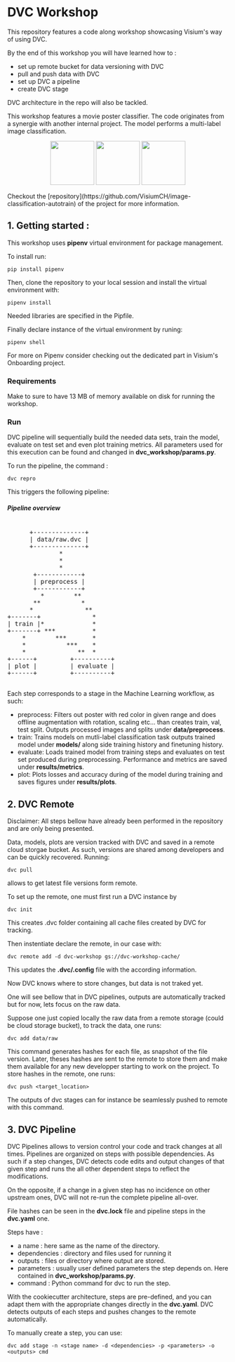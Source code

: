 # DVC Workshop

This repository features a code along workshop showcasing Visium's way of using DVC.

By the end of this workshop you will have learned how to : 
  - set up remote bucket for data versioning with DVC
  - pull and push data with DVC
  - set up DVC a pipeline
  - create DVC stage

DVC architecture in the repo will also be tackled.

This workshop features a movie poster classifier. The code originates from a synergie with another internal project. The model performs a multi-label image classification. 
<p align="middle">
  <img src="https://github.com/laxmimerit/Movies-Poster_Dataset/blob/master/Images/tt0085271.jpg" width="100" />
  <img src="https://github.com/laxmimerit/Movies-Poster_Dataset/blob/master/Images/tt5022418.jpg" width="100" /> 
  <img src="https://github.com/laxmimerit/Movies-Poster_Dataset/blob/master/Images/tt4288636.jpg" width="100" />
</p>
Checkout the [repository](https://github.com/VisiumCH/image-classification-autotrain) of the project for more information.

## 1. Getting started : 

This workshop uses **pipenv** virtual environment for package management. 

To install run:
```
pip install pipenv

```
Then, clone the repository to your local session and install the virtual environment with: 

```
pipenv install 

```
Needed libraries are specified in the Pipfile. 

Finally declare instance of the virtual environment by runing: 

```
pipenv shell 

```


For more on Pipenv consider checking out the dedicated part in Visium's Onboarding project. 


### Requirements 

Make to sure to have 13 MB of memory available on disk for running the workshop.

### Run 

DVC pipeline will sequentially build the needed data sets, train the model, evaluate on test set and even plot training metrics. All parameters used for this execution can be found and changed in __dvc_workshop/params.py__.

To run the pipeline, the command : 
```
dvc repro

```
This triggers the following pipeline: 
##### Pipeline overview 
<pre>

      +--------------+         
      | data/raw.dvc |         
      +--------------+         
              *                
              *                
              *                
       +------------+          
       | preprocess |          
       +------------+          
         *        **           
       **           *          
      *              **        
+-------+              *       
| train |*             *       
+-------+ ***          *       
    *        ***       *       
    *           ***    *       
    *              **  *       
+------+         +----------+  
| plot |         | evaluate |  
+------+         +----------+  
 </pre>

Each step corresponds to a stage in the Machine Learning workflow, as such: 
- preprocess: Filters out poster with red color in given range and does offline augmentation with rotation, scaling etc... than creates train, val, test split. Outputs processed images and splits under __data/preprocess__.
- train: Trains models on mutli-label classification task outputs trained model under __models/__ along side training history and finetuning history. 
- evaluate: Loads trained model from training steps and evaluates on test set produced during preprocessing. Performance and metrics are saved under __results/metrics__. 
- plot: Plots losses and accuracy during of the model during training and saves figures under __results/plots__.

## 2. DVC Remote

Disclaimer: All steps bellow have already been performed in the repository and are only being presented. 

Data, models, plots are version tracked with DVC and saved in a remote cloud storgae bucket. As such, versions are shared among developers and can be quickly recovered. Running: 
```
dvc pull
```
allows to get latest file versions form remote.

To set up the remote, one must first run a DVC instance by 
```
dvc init
```
This creates .dvc folder containing all cache files created by DVC for tracking.  

Then instentiate declare the remote, in our case with: 
```
dvc remote add -d dvc-workshop gs://dvc-workshop-cache/
```
This updates the __.dvc/.config__ file with the according information.

Now DVC knows where to store changes, but data is not traked yet.

One will see bellow that in DVC pipelines, outputs are automatically tracked but for now, lets focus on the raw data. 

Suppose one just copied locally the raw data from a remote storage (could be cloud storage bucket), to track the data, one runs: 

```
dvc add data/raw
```
This command generates hashes for each file, as snapshot of the file version. Later, theses hashes are sent to the remote to store them and make them available for any new developper starting to work on the project. 
To store hashes in the remote, one runs:

```
dvc push <target_location>
```
The outputs of dvc stages can for instance be seamlessly pushed to remote with this command. 

## 3. DVC Pipeline

DVC Pipelines allows to version control your code and track changes at all times. Pipelines are organized on steps with possible dependencies. As such if a step changes, DVC detects code edits and output changes of that given step and runs the all other dependent steps to reflect the modifications.

On the opposite, if a change in a given step has no incidence on other upstream ones, DVC will not re-run the complete pipeline all-over.

File hashes can be seen in the __dvc.lock__ file and pipeline steps in the __dvc.yaml__ one. 

Steps have : 
- a name : here same as the name of the directory.
- dependencies : directory and files used for running it
- outputs : files or directory where output are stored.
- parameters : usually user defined parameters the step depends on. Here contained in __dvc_workshop/params.py__. 
- command : Python command for dvc to run the step.

With the cookiecutter architecture, steps are pre-defined, and you can adapt them with the appropriate changes directly in the  __dvc.yaml__. DVC detects outputs of each steps and pushes changes to the remote automatically.

To manually create a step, you can use:

```
dvc add stage -n <stage name> -d <dependencies> -p <parameters> -o <outputs> cmd 
```
